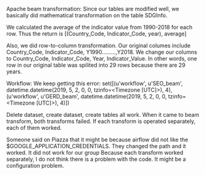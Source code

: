 Apache beam transformation: 
Since our tables are modified well, we basically did mathematical transformation on the table SDGInfo.

We calculated the average of the indicator value from 1990-2018 for each row.
Thus the return is [(Country_Code, Indicator_Code, year), average]

Also, we did row-to-column transformation. Our original columes include Country_Code, Indicator_Code, Y1990.........,Y2018.
We change our columns to Country_Code, Indicator_Code, Year, Indicator_Value. In other words, one row in our original table was spilited into 29 rows because there are 29 years.

Workflow:
We keep getting this error:
set([(u'workflow', u'SEO_beam', datetime.datetime(2019, 5, 2, 0, 0, tzinfo=<Timezone [UTC]>), 4), (u'workflow', u'GERD_beam', datetime.datetime(2019, 5, 2, 0, 0, tzinfo=<Timezone [UTC]>), 4)])

Delete dataset, create dataset, create tables all work. 
When it came to beam transform, both transforms failed. If each transform is operated separately, each of them worked. 

Someone said on Piazza that it might be because airflow did not like the $GOOGLE_APPLICATION_CREDENTIALS. They changed the path and it worked. It did not work for our group 
Because each transform worked separately, I do not think there is a problem with the code. It might be a configuration problem. 
